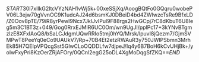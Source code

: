 $START$30l7xIlkG2ltcVYzNAH1vWj5k+00xeSSjXq/AoogBQtFo0GQqru0wobePV06L3ejw70gVvnOC9K1udcAJ24d6bsmKJ0DBeiD4bd4ZWIwzcTsRe9BfxLD/Z0Oov8pTE/79iR8yrPewI9Ncx7JklJvIPul9F88rgs2HwGCpj7rC8dKbuT6U8Ieg5m3C1BT3z+049/Gog0RrxEJMIR6UC0Om/wn9UgJI/pplPc17+3kYNvBTgmzlzE8XFxIAoQ8/bSaLCJdgmUQwRRIo5tmj0hYQ/Mrsk/lpuvI8jQezm7/GjmSVMPwT8PeeYq0eCo9UAUkV7/Rp+70B4Et2etzRWAuR3y750JWlPSbmn3MrhEk85H7QEIpVPQcgSst5GlwCLoOQDDLfw7djpeJ/Iq4y6B7BoH6kCvUHjBk+/yoIwFxyPri8KzOerZRjAFOry/0QCnl2egG25oDL4XgMoDqgSfZKQ==$END$